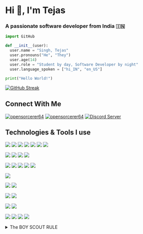 <h1 align="left">Hi 👋, I'm Tejas</h1>
<h3 align="left">A passionate software developer from India 🇮🇳</h3>


```python
import GitHub

def __init__(user):
  user.name = "Singh, Tejas"
  user.pronouns("He", "They")
  user.age(14)
  user.role = "Student by day, Software Developer by night"
  user.language_spoken = ["hi_IN", "en_US"]

print("Hello World!")
```






<!--START_SECTION:activity--> 





<!--END_SECTION:activity--> 


[![GitHub Streak](http://github-readme-streak-stats.herokuapp.com?user=open-sorcerer64&theme=github-dark&hide_border=true)](https://git.io/streak-stats)

## Connect With Me
<p align="left">
<a href="https://dev.to/opensorcerer64" target="blank"><img align="center" src="https://img.shields.io/badge/dev.to-0A0A0A?style=for-the-badge&logo=devdotto&logoColor=white" alt="opensorcerer64" /></a>
<a href="https://twitter.com/opensorcerer64" target="blank"><img align="center" src="https://img.shields.io/badge/Twitter-1DA1F2?style=for-the-badge&logo=twitter&logoColor=white" alt="opensorcerer64" /></a>
<a href="https://discord.gg/yHZRESvjWS" target="blank"><img align="center" src="https://img.shields.io/badge/Discord-5865F2?style=for-the-badge&logo=discord&logoColor=white)" alt="Discord Server" /></a>
</p>


## Technologies & Tools I use 

<!---
![](https://img.shields.io/badge/Gmail-D14836?style=for-the-badge&logo=gmail&logoColor=white)
![](https://img.shields.io/badge/Outlook-0078D4?style=for-the-badge&logo=microsoft-outlook&logoColor=white)
![](
![](https://img.shields.io/badge/GitHub-100000?style=for-the-badge&logo=github&logoColor=white)
![](https://img.shields.io/badge/Quora-%23B92B27.svg?&style=for-the-badge&logo=Quora&logoColor=white)
![](https://img.shields.io/badge/Reddit-FF4500?style=for-the-badge&logo=reddit&logoColor=white)
![]()
![](https://img.shields.io/badge/Spotify-1ED760?&style=for-the-badge&logo=spotify&logoColor=white) --->

![](https://img.shields.io/badge/Canva-%2300C4CC.svg?&style=for-the-badge&logo=Canva&logoColor=white)
![](https://img.shields.io/badge/conda-342B029.svg?&style=for-the-badge&logo=anaconda&logoColor=white)
![](https://img.shields.io/badge/Electron-2B2E3A?style=for-the-badge&logo=electron&logoColor=9FEAF9)
![](https://img.shields.io/badge/Flask-000000?style=for-the-badge&logo=flask&logoColor=white)
![](https://img.shields.io/badge/Markdown-000000?style=for-the-badge&logo=markdown&logoColor=white)
![](https://img.shields.io/badge/Qt-41CD52?style=for-the-badge&logo=qt&logoColor=white)
![](https://img.shields.io/badge/Shell_Script-121011?style=for-the-badge&logo=gnu-bash&logoColor=white)

![](https://img.shields.io/badge/Arduino_IDE-00979D?style=for-the-badge&logo=arduino&logoColor=white)
![](https://img.shields.io/badge/PyCharm-000000.svg?&style=for-the-badge&logo=PyCharm&logoColor=white)
![](https://img.shields.io/badge/replit-667881?style=for-the-badge&logo=replit&logoColor=white)
![](https://img.shields.io/badge/VSCode-0078D4?style=for-the-badge&logo=visual%20studio%20code&logoColor=white)

![](https://img.shields.io/badge/CSS3-1572B6?style=for-the-badge&logo=css3&logoColor=white)
![](https://img.shields.io/badge/HTML5-E34F26?style=for-the-badge&logo=html5&logoColor=white)
![](https://img.shields.io/badge/JavaScript-323330?style=for-the-badge&logo=javascript&logoColor=F7DF1E)
![](https://img.shields.io/badge/Lua-2C2D72?style=for-the-badge&logo=lua&logoColor=white)
![](https://img.shields.io/badge/Python-FFD43B?style=for-the-badge&logo=python)

![](https://img.shields.io/badge/prettier-1A2C34?style=for-the-badge&logo=prettier&logoColor=F7BA3E)

![](https://img.shields.io/badge/LibreOffice-18A303?style=for-the-badge&logo=LibreOffice&logoColor=white)
![](https://img.shields.io/badge/Notion-000000?style=for-the-badge&logo=notion&logoColor=white)

![](https://img.shields.io/badge/Android-3DDC84?style=for-the-badge&logo=android&logoColor=white)
![](https://img.shields.io/badge/Linux-FCC624?style=for-the-badge&logo=linux&logoColor=black)

![](https://img.shields.io/badge/Arduino-00979D?style=for-the-badge&logo=Arduino&logoColor=white)
![](https://img.shields.io/badge/Raspberry%20Pi-A22846?style=for-the-badge&logo=Raspberry%20Pi&logoColor=white)

![](https://img.shields.io/badge/GIT-E44C30?style=for-the-badge&logo=git&logoColor=white)
![](https://img.shields.io/badge/GNU%20Bash-4EAA25?style=for-the-badge&logo=GNU%20Bash&logoColor=white)
![](https://img.shields.io/badge/Firefox_Browser-FF7139?style=for-the-badge&logo=Firefox-Browser&logoColor=white)
![](https://img.shields.io/badge/Vivaldi-EF3939?style=for-the-badge&logo=Vivaldi&logoColor=white)


<details><summary> The BOY SCOUT RULE</summary>
  I love open source software. But, I do not maintain any big projects or something like that (Why? I simply am too busy to do that), but what I really like is the, BOY SCOUT RULE. I contribute to things as I come across issues that I think other people might struggle with!
</details>

